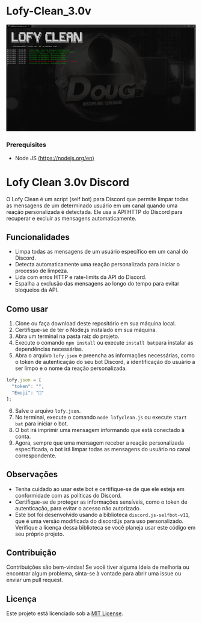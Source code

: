# Lofy-Clean_3.0v

![](/temp/preview.png)

### Prerequisites
- Node JS [(https://nodejs.org/en)](https://nodejs.org/en/download)


# Lofy Clean 3.0v Discord

O Lofy Clean é um script (self bot) para Discord que permite limpar todas as mensagens de um determinado usuário em um canal quando uma reação personalizada é detectada. Ele usa a API HTTP do Discord para recuperar e excluir as mensagens automaticamente.

## Funcionalidades

- Limpa todas as mensagens de um usuário específico em um canal do Discord.
- Detecta automaticamente uma reação personalizada para iniciar o processo de limpeza.
- Lida com erros HTTP e rate-limits da API do Discord.
- Espalha a exclusão das mensagens ao longo do tempo para evitar bloqueios da API.

## Como usar

1. Clone ou faça download deste repositório em sua máquina local.
2. Certifique-se de ter o Node.js instalado em sua máquina.
3. Abra um terminal na pasta raiz do projeto.
4. Execute o comando `npm install` ou execute `install bat`para instalar as dependências necessárias.
5. Abra o arquivo `lofy.json` e preencha as informações necessárias, como o token de autenticação do seu bot Discord, a identificação do usuário a ser limpo e o nome da reação personalizada.
```ts
lofy.json = [
  "token": "",
  "Emoji": "👑"
];
```
6. Salve o arquivo `lofy.json`.
7. No terminal, execute o comando `node lofyclean.js` ou execute `start bat` para iniciar o bot.
8. O bot irá imprimir uma mensagem informando que está conectado à conta.
9. Agora, sempre que uma mensagem receber a reação personalizada especificada, o bot irá limpar todas as mensagens do usuário no canal correspondente.

## Observações

- Tenha cuidado ao usar este bot e certifique-se de que ele esteja em conformidade com as políticas do Discord.
- Certifique-se de proteger as informações sensíveis, como o token de autenticação, para evitar o acesso não autorizado.
- Este bot foi desenvolvido usando a biblioteca `discord.js-selfbot-v11`, que é uma versão modificada do discord.js para uso personalizado. Verifique a licença dessa biblioteca se você planeja usar este código em seu próprio projeto.

## Contribuição

Contribuições são bem-vindas! Se você tiver alguma ideia de melhoria ou encontrar algum problema, sinta-se à vontade para abrir uma issue ou enviar um pull request.

## Licença

Este projeto está licenciado sob a [MIT License](https://github.com/dougkalash/Lofy-Clean_3.0v/blob/main/LICENSE.txt). 






